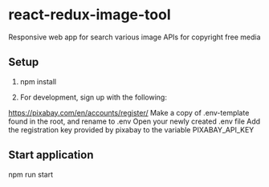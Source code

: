 # react-redux-image-tool
Responsive web app for search various image APIs for copyright free media

## Setup

1) npm install

2) For development, sign up with the following:

https://pixabay.com/en/accounts/register/
Make a copy of .env-template found in the root, and rename to .env
Open your newly created .env file
Add the registration key provided by pixabay to the variable PIXABAY_API_KEY

## Start application
npm run start